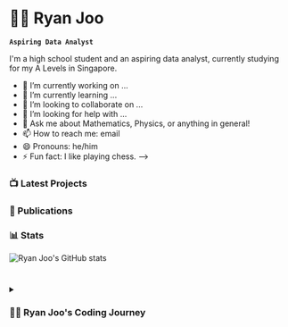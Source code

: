 # 🏄‍♂️ Ryan Joo

**`Aspiring Data Analyst`**

I'm a high school student and an aspiring data analyst, currently studying for my A Levels in Singapore. 

- 🔭 I’m currently working on ...
- 🌱 I’m currently learning ...
- 👯 I’m looking to collaborate on ...
- 🤔 I’m looking for help with ...
- 💬 Ask me about Mathematics, Physics, or anything in general!
- 📫 How to reach me: email
- 😄 Pronouns: he/him
- ⚡ Fun fact: I like playing chess.
-->

### 📺 Latest Projects

### 📔 Publications

### 📊 Stats

![Ryan Joo's GitHub stats](https://github-readme-stats.vercel.app/api?username=ryanjoo18&show_icons=true&theme=gruvbox)

<!-- ![GitHub Streak](https://streak-stats.demolab.com?user=Ryanjoo18&theme=gruvbox&border_radius=4.5) -->

#

<details>
 <summary><h3>👨‍💻 Ryan Joo's Coding Journey</h3></summary>
   I started my coding journey as 

[website]: https://ryanjoo18.github.io
